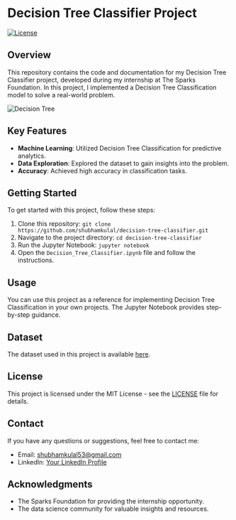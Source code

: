 # Decision Tree Classifier Project

[![License](https://img.shields.io/badge/License-MIT-blue.svg)](LICENSE)

## Overview

This repository contains the code and documentation for my Decision Tree Classifier project, developed during my internship at The Sparks Foundation. In this project, I implemented a Decision Tree Classification model to solve a real-world problem.

![Decision Tree](decision_tree.png)

## Key Features

- **Machine Learning**: Utilized Decision Tree Classification for predictive analytics.
- **Data Exploration**: Explored the dataset to gain insights into the problem.
- **Accuracy**: Achieved high accuracy in classification tasks.

## Getting Started

To get started with this project, follow these steps:

1. Clone this repository: `git clone https://github.com/shubhamkulal/decision-tree-classifier.git`
2. Navigate to the project directory: `cd decision-tree-classifier`
3. Run the Jupyter Notebook: `jupyter notebook`
4. Open the `Decision_Tree_Classifier.ipynb` file and follow the instructions.

## Usage

You can use this project as a reference for implementing Decision Tree Classification in your own projects. The Jupyter Notebook provides step-by-step guidance.

## Dataset

The dataset used in this project is available [here]([https://bit.ly/3kXTdox]).

## License

This project is licensed under the MIT License - see the [LICENSE](LICENSE) file for details.

## Contact

If you have any questions or suggestions, feel free to contact me:

- Email: shubhamkulal53@gmail.com
- LinkedIn: [Your LinkedIn Profile](https://www.linkedin.com/in/shubhamkulal/)

## Acknowledgments

- The Sparks Foundation for providing the internship opportunity.
- The data science community for valuable insights and resources.

